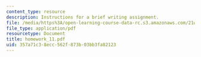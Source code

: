 ```yaml
---
content_type: resource
description: Instructions for a brief writing assignment.
file: /media/https%3A/open-learning-course-data-rc.s3.amazonaws.com/21w-730-2-the-creative-spark-fall-2004/357a71c38ecc562f873b03bb3fa82123_homework_11.pdf
file_type: application/pdf
resourcetype: Document
title: homework_11.pdf
uid: 357a71c3-8ecc-562f-873b-03bb3fa82123
---
```


